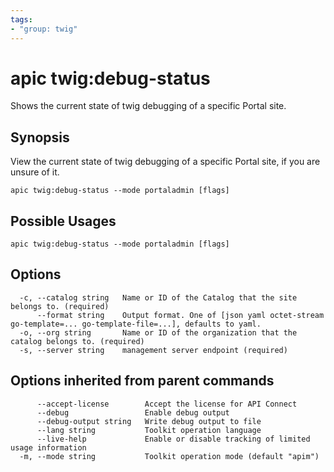 ```yaml
---
tags:
- "group: twig"
---
```

# apic twig:debug-status

Shows the current state of twig debugging of a specific Portal site.

## Synopsis

View the current state of twig debugging of a specific Portal site, if you are unsure of it.

```
apic twig:debug-status --mode portaladmin [flags]
```

## Possible Usages

```
apic twig:debug-status --mode portaladmin [flags]
```

## Options

```
  -c, --catalog string   Name or ID of the Catalog that the site belongs to. (required)
      --format string    Output format. One of [json yaml octet-stream go-template=... go-template-file=...], defaults to yaml.
  -o, --org string       Name or ID of the organization that the catalog belongs to. (required)
  -s, --server string    management server endpoint (required)
```

## Options inherited from parent commands

```
      --accept-license        Accept the license for API Connect
      --debug                 Enable debug output
      --debug-output string   Write debug output to file
      --lang string           Toolkit operation language
      --live-help             Enable or disable tracking of limited usage information
  -m, --mode string           Toolkit operation mode (default "apim")
```
